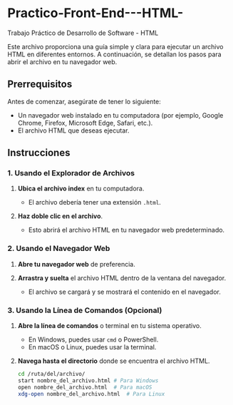 # Practico-Front-End---HTML-
Trabajo Práctico de Desarrollo de Software - HTML

Este archivo proporciona una guía simple y clara para ejecutar un archivo HTML en diferentes entornos. A continuación, se detallan los pasos para abrir el archivo en tu navegador web.

## Prerrequisitos

Antes de comenzar, asegúrate de tener lo siguiente:

- Un navegador web instalado en tu computadora (por ejemplo, Google Chrome, Firefox, Microsoft Edge, Safari, etc.).
- El archivo HTML que deseas ejecutar.

## Instrucciones

### 1. Usando el Explorador de Archivos

1. **Ubica el archivo index** en tu computadora.
   
   - El archivo debería tener una extensión `.html`.

2. **Haz doble clic en el archivo**.

   - Esto abrirá el archivo HTML en tu navegador web predeterminado.

### 2. Usando el Navegador Web

1. **Abre tu navegador web** de preferencia.

2. **Arrastra y suelta** el archivo HTML dentro de la ventana del navegador.

   - El archivo se cargará y se mostrará el contenido en el navegador.

### 3. Usando la Línea de Comandos (Opcional)

1. **Abre la línea de comandos** o terminal en tu sistema operativo.
   
   - En Windows, puedes usar `cmd` o PowerShell.
   - En macOS o Linux, puedes usar la terminal.

2. **Navega hasta el directorio** donde se encuentra el archivo HTML.

   ```bash
   cd /ruta/del/archivo/
   start nombre_del_archivo.html # Para Windows
   open nombre_del_archivo.html  # Para macOS
   xdg-open nombre_del_archivo.html  # Para Linux

